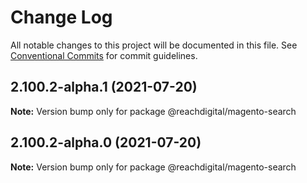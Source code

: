 # Change Log

All notable changes to this project will be documented in this file.
See [Conventional Commits](https://conventionalcommits.org) for commit guidelines.

## 2.100.2-alpha.1 (2021-07-20)

**Note:** Version bump only for package @reachdigital/magento-search





## 2.100.2-alpha.0 (2021-07-20)

**Note:** Version bump only for package @reachdigital/magento-search
